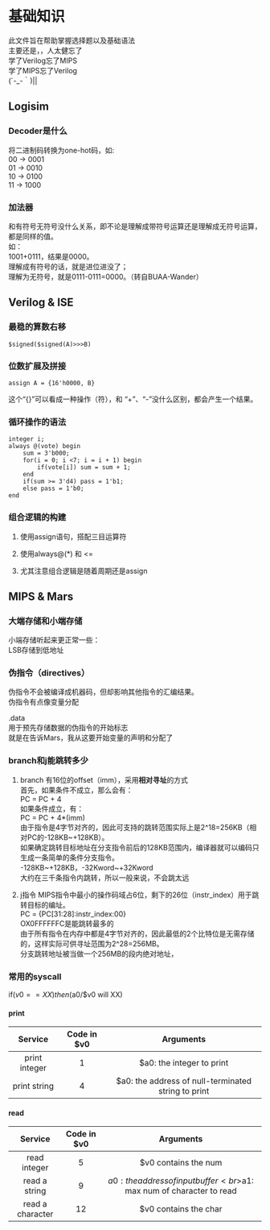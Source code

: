 # 基础知识

此文件旨在帮助掌握选择题以及基础语法  
主要还是，，人太健忘了  
学了Verilog忘了MIPS  
学了MIPS忘了Verilog  
(´-_-｀)||

## Logisim

### Decoder是什么

将二进制码转换为one-hot码，如:  
00 -> 0001  
01 -> 0010  
10 -> 0100  
11 -> 1000

### 加法器

和有符号无符号没什么关系，即不论是理解成带符号运算还是理解成无符号运算，都是同样的值。  
如：  
1001+0111，结果是0000。  
理解成有符号的话，就是进位进没了；  
理解为无符号，就是0111-0111=0000。（转自BUAA-Wander）

## Verilog & ISE

### 最稳的算数右移

    $signed($signed(A)>>>B)

### 位数扩展及拼接

    assign A = {16'h0000, B}

这个“{}”可以看成一种操作（符），和 “+”、“-”没什么区别，都会产生一个结果。

### 循环操作的语法

    integer i;
    always @(vote) begin
        sum = 3'b000;
        for(i = 0; i <7; i = i + 1) begin
            if(vote[i]) sum = sum + 1;
        end
        if(sum >= 3'd4) pass = 1'b1;
        else pass = 1'b0;
    end

### 组合逻辑的构建

1. 使用assign语句，搭配三目运算符

2. 使用always@(*) 和 <=

3. 尤其注意组合逻辑是随着周期还是assign

## MIPS & Mars

### 大端存储和小端存储

小端存储听起来更正常一些：  
LSB存储到低地址

### 伪指令（directives）

伪指令不会被编译成机器码，但却影响其他指令的汇编结果。  
伪指令有点像变量分配

.data  
用于预先存储数据的伪指令的开始标志  
就是在告诉Mars，我从这要开始变量的声明和分配了

### branch和j能跳转多少

1. branch 有16位的offset（imm），采用**相对寻址**的方式  
首先，如果条件不成立，那么会有：  
PC = PC + 4  
如果条件成立，有：  
PC = PC + 4*(imm)  
由于指令是4字节对齐的，因此可支持的跳转范围实际上是2^18=256KB（相对PC的-128KB~+128KB）。  
如果确定跳转目标地址在分支指令前后的128KB范围内，编译器就可以编码只生成一条简单的条件分支指令。  
-128KB~+128KB，-32Kword~+32Kword  
大约在三千条指令内跳转，所以一般来说，不会跳太远

2. j指令
MIPS指令中最小的操作码域占6位，剩下的26位（instr_index）用于跳转目标的编址。  
PC = {PC[31:28]:instr_index:00}  
OX0FFFFFFC是能跳转最多的  
由于所有指令在内存中都是4字节对齐的，因此最低的2个比特位是无需存储的，这样实际可供寻址范围为2^28=256MB。  
分支跳转地址被当做一个256MB的段内绝对地址，

### 常用的syscall

if($v0 == XX) then ($a0/$v0 will XX)

#### print

|Service|Code in $v0|Arguments|
|:---:|:---:|:---:|
|print integer| 1|  $a0: the integer to print|
|print string|  4|  $a0: the address of null-terminated string to print|

#### read

|Service|Code in $v0|Arguments|
|:---:|:---:|:---:|
|read integer|          5|  $v0 contains the num|
|read a string|         9|  $a0: the address of input buffer<br>$a1: max num of character to read|
|read a character|     12|  $v0 contains the char|
